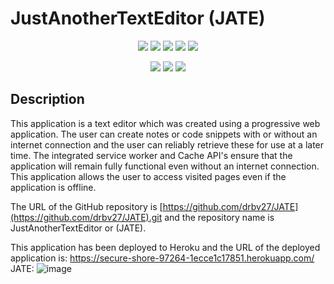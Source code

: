 # JustAnotherTextEditor (JATE)

<p align="center">
    <img src="https://img.shields.io/github/repo-size/drbv27/JATE" />
    <img src="https://img.shields.io/github/languages/top/drbv27/JATE"  />
    <img src="https://img.shields.io/github/issues/drbv27/JATE" />
    <img src="https://img.shields.io/github/last-commit/drbv27/JATE" >
    <a href="https://github.com/drbv27/"><img src="https://img.shields.io/github/followers/drbv27?style=social" target="_blank" /></a>
</p>

<p align="center">
    <img src="https://img.shields.io/badge/Node-green" />
    <img src="https://img.shields.io/badge/Webpack-yellow" />
    <img src="https://img.shields.io/badge/babel-orange" />


## Description 

This application is a text editor which was created using a progressive web application. The user can create notes or code snippets with or without an internet connection and the user can reliably retrieve these for use at a later time. 
The integrated service worker and Cache API's ensure that the application will remain fully functional even without an internet connection. This application allows the user to access visited pages even if the application is offline.

The URL of the GitHub repository is [https://github.com/drbv27/JATE](https://github.com/drbv27/JATE).git and the repository name is JustAnotherTextEditor or (JATE).

This application has been deployed to Heroku and the URL of the deployed application is:
https://secure-shore-97264-1ecce1c17851.herokuapp.com/
JATE: ![image](https://github.com/drbv27/JATE)

